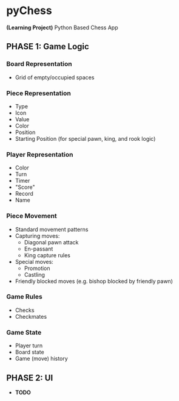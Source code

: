 # pyChess
**(Learning Project)** Python Based Chess App

## PHASE 1: Game Logic

### Board Representation
- Grid of empty/occupied spaces

### Piece Representation
- Type
- Icon
- Value
- Color
- Position
- Starting Position (for special pawn, king, and rook logic)

### Player Representation
- Color
- Turn
- Timer
- "Score"
- Record
- Name

### Piece Movement
- Standard movement patterns
- Capturing moves:
  - Diagonal pawn attack
  - En-passant
  - King capture rules
- Special moves:
  - Promotion
  - Castling
- Friendly blocked moves (e.g. bishop blocked by friendly pawn)

### Game Rules
- Checks
- Checkmates

### Game State
- Player turn
- Board state
- Game (move) history

## PHASE 2: UI
- **TODO**
